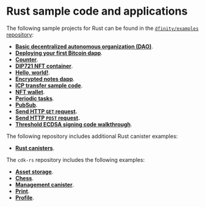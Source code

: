 # Rust sample code and applications

The following sample projects for Rust can be found in the [`dfinity/examples` repository](https://github.com/dfinity/examples):

- **[Basic decentralized autonomous organization (DAO)](../../../samples/dao)**.
- **[Deploying your first Bitcoin dapp](../../../samples/deploying-your-first-bitcoin-dapp)**.
- **[Counter](../../../samples/counter)**.
- **[DIP721 NFT container](https://github.com/dfinity/examples/tree/master/rust/dip721-nft-container)**.
- **[Hello, world!](../../../samples/hello)**.
- **[Encrypted notes dapp](../../../samples/encrypted-notes)**.
- **[ICP transfer sample code](../../../samples/token-transfer.md)**.
- **[NFT wallet](https://github.com/dfinity/examples/tree/master/rust/nft-wallet)**.
- **[Periodic tasks](https://github.com/dfinity/examples/tree/master/rust/periodic_tasks)**.
- **[PubSub](https://github.com/dfinity/examples/tree/master/rust/pub-sub)**.
- **[Send HTTP `GET` request](https://github.com/dfinity/examples/tree/master/rust/send_http_get).**
- **[Send HTTP `POST` request](https://github.com/dfinity/examples/tree/master/rust/send_http_post).**
- **[Threshold ECDSA signing code walkthrough](../../../samples/t-ecdsa-sample)**.

The following repository includes additional Rust canister examples:

- **[Rust canisters](https://github.com/dfinity/ic/tree/2aa53020f13c68b1f1ef41ef2b8cb54db845683a/rs/rust_canisters)**.

The `cdk-rs` repository includes the following examples:

- **[Asset storage](https://github.com/dfinity/cdk-rs/tree/main/examples/asset_storage)**.
- **[Chess](https://github.com/dfinity/cdk-rs/tree/main/examples/chess)**.
- **[Management canister](https://github.com/dfinity/cdk-rs/tree/main/examples/management_canister)**.
- **[Print](https://github.com/dfinity/cdk-rs/tree/main/examples/print)**.
- **[Profile](https://github.com/dfinity/cdk-rs/tree/main/examples/profile)**.